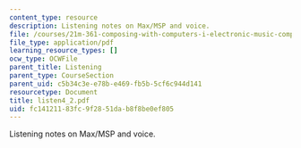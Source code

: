 ```yaml
---
content_type: resource
description: Listening notes on Max/MSP and voice.
file: /courses/21m-361-composing-with-computers-i-electronic-music-composition-spring-2008/fc14121183fc9f2851dab8f8be0ef805_listen4_2.pdf
file_type: application/pdf
learning_resource_types: []
ocw_type: OCWFile
parent_title: Listening
parent_type: CourseSection
parent_uid: c5b34c3e-e78b-e469-fb5b-5cf6c944d141
resourcetype: Document
title: listen4_2.pdf
uid: fc141211-83fc-9f28-51da-b8f8be0ef805
---
```

Listening notes on Max/MSP and voice.

